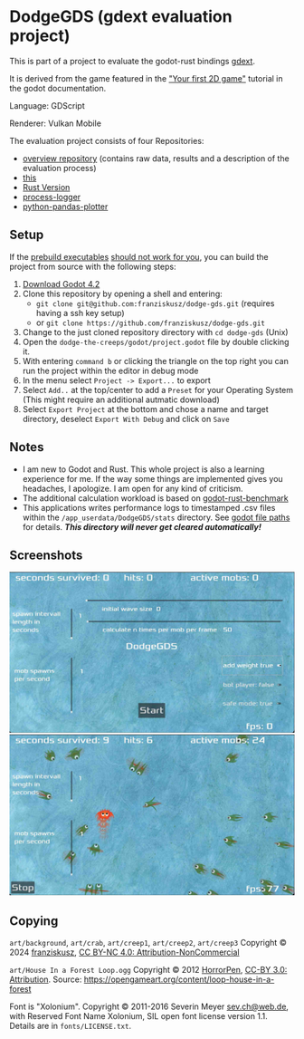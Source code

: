 # DodgeGDS (gdext evaluation project)

This is part of a project to evaluate the godot-rust bindings [gdext](https://github.com/godot-rust/gdext).

It is derived from the game featured in the
["Your first 2D game"](https://docs.godotengine.org/en/latest/getting_started/first_2d_game/index.html)
tutorial in the godot documentation.

Language: GDScript

Renderer: Vulkan Mobile

The evaluation project consists of four Repositories:
- [overview repository](https://github.com/franziskusz/gdext-evaluation) (contains raw data, results and a description of the evaluation process)
- [this](https://github.com/franziskusz/dodge-gds)
- [Rust Version](https://github.com/franziskusz/dodge-r)
- [process-logger](https://github.com/franziskusz/process-logger)
- [python-pandas-plotter](https://github.com/franziskusz/pandas-plotter)

## Setup
If the [prebuild executables](https://github.com/franziskusz/dodge-gds/releases/tag/v0.1.0-alpha) [should not work for you](https://github.com/franziskusz/dodge-gds/issues/1), you can build the project from source with the following steps:
1. [Download Godot 4.2](https://godotengine.org/download/archive/4.2-stable/)
2. Clone this repository by opening a shell and entering:
   - `git clone git@github.com:franziskusz/dodge-gds.git` (requires having a ssh key setup)
   - or `git clone https://github.com/franziskusz/dodge-gds.git` 
4. Change to the just cloned repository directory with `cd dodge-gds` (Unix)
5. Open the `dodge-the-creeps/godot/project.godot` file by double clicking it.
6. With entering `command b` or clicking the triangle on the top right you can run the project within the editor in debug mode
7. In the menu select `Project -> Export...` to export
8. Select `Add..` at the top/center to add a `Preset` for your Operating System (This might require an additional autmatic download)
9. Select `Export Project` at the bottom and chose a name and target directory, deselect `Export With Debug` and click on `Save`


## Notes
- I am new to Godot and Rust. This whole project is also a learning experience for me. If the way some things are implemented gives you headaches, I apologize. I am open for any kind of criticism.
- The additional calculation workload is based on [godot-rust-benchmark](https://github.com/extrawurst/godot-rust-benchmark/tree/main)
- This applications writes performance logs to timestamped .csv files within the `/app_userdata/DodgeGDS/stats` directory. See [godot file paths](https://docs.godotengine.org/en/stable/tutorials/io/data_paths.html) for details. ***This directory will never get cleared automatically!***


## Screenshots

![main_menu](screenshots/dodgegds_main.jpg)
![run](screenshots/dodgegds_run.jpg)

## Copying
`art/background`, `art/crab`, `art/creep1`, `art/creep2`, `art/creep3` Copyright &copy; 2024 [franziskusz](https://github.com/franziskusz), [CC BY-NC 4.0: Attribution-NonCommercial](https://creativecommons.org/licenses/by-nc/4.0/)

`art/House In a Forest Loop.ogg` Copyright &copy; 2012 [HorrorPen](https://opengameart.org/users/horrorpen), [CC-BY 3.0: Attribution](http://creativecommons.org/licenses/by/3.0/). Source: https://opengameart.org/content/loop-house-in-a-forest

Font is "Xolonium". Copyright &copy; 2011-2016 Severin Meyer <sev.ch@web.de>, with Reserved Font Name Xolonium, SIL open font license version 1.1. Details are in `fonts/LICENSE.txt`.
